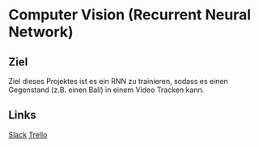 # Computer Vision (Recurrent Neural Network)

## Ziel
Ziel dieses Projektes ist es ein RNN zu trainieren, sodass es einen Gegenstand (z.B. einen Ball) in einem Video Tracken kann.

## Links

[Slack](https://computer-vision-rnn.slack.com)
[Trello](https://trello.com/rnnteam1)